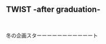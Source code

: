 <head>
    <meta charset="UTF-8">
</head>
<body>
    <h2>TWIST -after graduation-</h2><br>
       <p>冬の企画スターーーーーーーーーーート
        </p>
        
    


</body>
